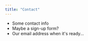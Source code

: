 ```yaml
---
title: "Contact"
---
```


- Some contact info 
- Maybe a sign-up form?
- Our email address when it's ready...
